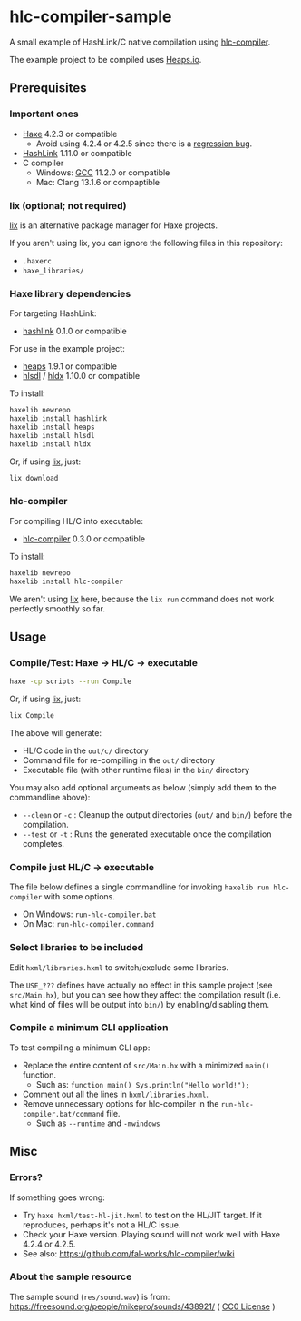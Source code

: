 # hlc-compiler-sample

A small example of HashLink/C native compilation using [hlc-compiler](https://github.com/fal-works/hlc-compiler).

The example project to be compiled uses [Heaps.io](https://heaps.io/).


## Prerequisites

### Important ones

- [Haxe](https://haxe.org/) 4.2.3 or compatible
    - Avoid using 4.2.4 or 4.2.5 since there is a [regression bug](https://github.com/HaxeFoundation/haxe/issues/10682).
- [HashLink](https://hashlink.haxe.org/) 1.11.0 or compatible
- C compiler
    - Windows: [GCC](https://gcc.gnu.org/) 11.2.0 or compatible
    - Mac: Clang 13.1.6 or compaptible

### lix (optional; not required)

[lix](https://github.com/lix-pm/lix.client) is an alternative package manager for Haxe projects.

If you aren't using lix, you can ignore the following files in this repository:

- `.haxerc`
- `haxe_libraries/`

### Haxe library dependencies

For targeting HashLink:

- [hashlink](https://lib.haxe.org/p/hashlink) 0.1.0 or compatible

For use in the example project:

- [heaps](https://heaps.io/) 1.9.1 or compatible
- [hlsdl](https://lib.haxe.org/p/hlsdl/) / [hldx](https://lib.haxe.org/p/hldx/) 1.10.0 or compatible

To install:

```sh
haxelib newrepo
haxelib install hashlink
haxelib install heaps
haxelib install hlsdl
haxelib install hldx
```

Or, if using [lix](https://github.com/lix-pm/lix.client), just:

```sh
lix download
```

### hlc-compiler

For compiling HL/C into executable:

- [hlc-compiler](https://lib.haxe.org/p/hlc-compiler/) 0.3.0 or compatible

To install:

```sh
haxelib newrepo
haxelib install hlc-compiler
```

We aren't using [lix](https://github.com/lix-pm/lix.client) here, because the `lix run` command does not work perfectly smoothly so far.


## Usage

### Compile/Test: Haxe -> HL/C -> executable

```sh
haxe -cp scripts --run Compile
```

Or, if using [lix](https://github.com/lix-pm/lix.client), just:

```sh
lix Compile
```

The above will generate:

- HL/C code in the `out/c/` directory
- Command file for re-compiling in the `out/` directory
- Executable file (with other runtime files) in the `bin/` directory

You may also add optional arguments as below (simply add them to the commandline above):

- `--clean` or `-c` : Cleanup the output directories (`out/` and `bin/`) before the compilation.
- `--test` or `-t` : Runs the generated executable once the compilation completes.

### Compile just HL/C -> executable

The file below defines a single commandline for invoking `haxelib run hlc-compiler` with some options.

- On Windows: `run-hlc-compiler.bat`
- On Mac: `run-hlc-compiler.command`

### Select libraries to be included

Edit `hxml/libraries.hxml` to switch/exclude some libraries.

The `USE_???` defines have actually no effect in this sample project (see `src/Main.hx`), but you can see how they affect the compilation result (i.e. what kind of files will be output into `bin/`) by enabling/disabling them.

### Compile a minimum CLI application

To test compiling a minimum CLI app:

- Replace the entire content of `src/Main.hx` with a minimized `main()` function.
    - Such as: `function main() Sys.println("Hello world!");`
- Comment out all the lines in `hxml/libraries.hxml`.
- Remove unnecessary options for hlc-compiler in the `run-hlc-compiler.bat/command` file.
    - Such as `--runtime` and `-mwindows`


## Misc

### Errors?

If something goes wrong:

- Try `haxe hxml/test-hl-jit.hxml` to test on the HL/JIT target. If it reproduces, perhaps it's not a HL/C issue.
- Check your Haxe version. Playing sound will not work well with Haxe 4.2.4 or 4.2.5.
- See also: <https://github.com/fal-works/hlc-compiler/wiki>

### About the sample resource

The sample sound (`res/sound.wav`) is from: <https://freesound.org/people/mikepro/sounds/438921/> ( [CC0 License](https://creativecommons.org/publicdomain/zero/1.0/) )
